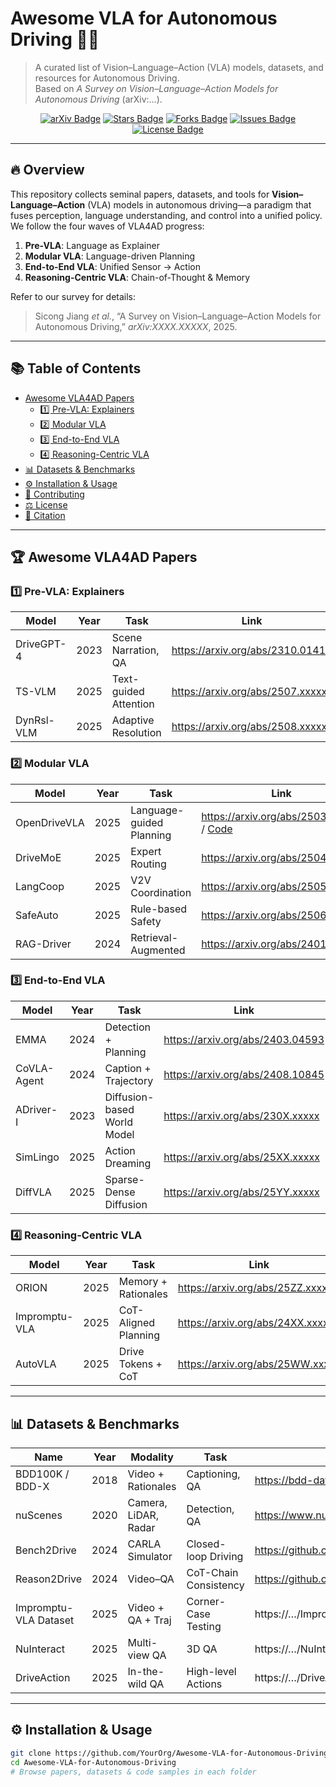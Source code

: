 # Awesome VLA for Autonomous Driving 🚗💬

> A curated list of Vision–Language–Action (VLA) models, datasets, and resources for Autonomous Driving.  
> Based on *A Survey on Vision–Language–Action Models for Autonomous Driving* (arXiv:…).

<div align="center">
  <a href="https://arxiv.org/abs/XXXX.XXXXX"><img src="https://img.shields.io/badge/arXiv-XXXX.XXXXX-orange.svg" alt="arXiv Badge" /></a>
  <a href="https://github.com/YourOrg/Awesome-VLA-for-Autonomous-Driving/stargazers"><img src="https://img.shields.io/github/stars/YourOrg/Awesome-VLA-for-Autonomous-Driving" alt="Stars Badge"/></a>
  <a href="https://github.com/YourOrg/Awesome-VLA-for-Autonomous-Driving/network/members"><img src="https://img.shields.io/github/forks/YourOrg/Awesome-VLA-for-Autonomous-Driving" alt="Forks Badge"/></a>
  <a href="https://github.com/YourOrg/Awesome-VLA-for-Autonomous-Driving/issues"><img src="https://img.shields.io/github/issues/YourOrg/Awesome-VLA-for-Autonomous-Driving" alt="Issues Badge"/></a>
  <a href="https://github.com/YourOrg/Awesome-VLA-for-Autonomous-Driving/blob/main/LICENSE"><img src="https://img.shields.io/github/license/YourOrg/Awesome-VLA-for-Autonomous-Driving" alt="License Badge"/></a>
</div>

---

## 🔥 Overview

This repository collects seminal papers, datasets, and tools for **Vision–Language–Action** (VLA) models in autonomous driving—a paradigm that fuses perception, language understanding, and control into a unified policy. We follow the four waves of VLA4AD progress:

1. **Pre-VLA**: Language as Explainer  
2. **Modular VLA**: Language-driven Planning  
3. **End-to-End VLA**: Unified Sensor → Action  
4. **Reasoning-Centric VLA**: Chain-of-Thought & Memory  

Refer to our survey for details:  
> Sicong Jiang *et al.*, “A Survey on Vision–Language–Action Models for Autonomous Driving,” *arXiv:XXXX.XXXXX*, 2025.

---

## 📚 Table of Contents

- [Awesome VLA4AD Papers](#awesome-vla4ad-papers)  
  - [1️⃣ Pre-VLA: Explainers](#1-pre-vla-explainers)  
  - [2️⃣ Modular VLA](#2-modular-vla)  
  - [3️⃣ End-to-End VLA](#3-end-to-end-vla)  
  - [4️⃣ Reasoning-Centric VLA](#4-reasoning-centric-vla)  
- [📊 Datasets & Benchmarks](#datasets--benchmarks)  
- [⚙️ Installation & Usage](#installation--usage)  
- [🤝 Contributing](#contributing)  
- [⚖️ License](#license)  
- [📜 Citation](#citation)

---

## 🏆 Awesome VLA4AD Papers

### 1️⃣ Pre-VLA: Explainers
| Model          | Year | Task                   | Link                                                             |
| -------------- | ---- | ---------------------- | ---------------------------------------------------------------- |
| DriveGPT-4     | 2023 | Scene Narration, QA    | https://arxiv.org/abs/2310.01412                                  |
| TS-VLM         | 2025 | Text-guided Attention  | https://arxiv.org/abs/2507.xxxxx                                  |
| DynRsl-VLM     | 2025 | Adaptive Resolution    | https://arxiv.org/abs/2508.xxxxx                                  |

### 2️⃣ Modular VLA
| Model          | Year | Task                   | Link                                                             |
| -------------- | ---- | ---------------------- | ---------------------------------------------------------------- |
| OpenDriveVLA   | 2025 | Language-guided Planning | https://arxiv.org/abs/2503.23463 / [Code](https://github.com/DriveVLA/OpenDriveVLA) |
| DriveMoE       | 2025 | Expert Routing         | https://arxiv.org/abs/2504.xxxxx                                  |
| LangCoop       | 2025 | V2V Coordination       | https://arxiv.org/abs/2505.xxxxx                                  |
| SafeAuto       | 2025 | Rule-based Safety      | https://arxiv.org/abs/2506.xxxxx                                  |
| RAG-Driver     | 2024 | Retrieval-Augmented   | https://arxiv.org/abs/2401.xxxxx                                  |

### 3️⃣ End-to-End VLA
| Model          | Year | Task                   | Link                                                             |
| -------------- | ---- | ---------------------- | ---------------------------------------------------------------- |
| EMMA           | 2024 | Detection + Planning   | https://arxiv.org/abs/2403.04593                                  |
| CoVLA-Agent    | 2024 | Caption + Trajectory   | https://arxiv.org/abs/2408.10845                                  |
| ADriver-I      | 2023 | Diffusion-based World Model | https://arxiv.org/abs/230X.xxxxx                                  |
| SimLingo       | 2025 | Action Dreaming        | https://arxiv.org/abs/25XX.xxxxx                                  |
| DiffVLA        | 2025 | Sparse-Dense Diffusion | https://arxiv.org/abs/25YY.xxxxx                                  |

### 4️⃣ Reasoning-Centric VLA
| Model          | Year | Task                   | Link                                                             |
| -------------- | ---- | ---------------------- | ---------------------------------------------------------------- |
| ORION          | 2025 | Memory + Rationales    | https://arxiv.org/abs/25ZZ.xxxxx                                  |
| Impromptu-VLA  | 2025 | CoT-Aligned Planning   | https://arxiv.org/abs/24XX.xxxxx                                  |
| AutoVLA        | 2025 | Drive Tokens + CoT     | https://arxiv.org/abs/25WW.xxxxx                                  |

---

## 📊 Datasets & Benchmarks

| Name                   | Year | Modality                   | Task                      | URL                                       |
| ---------------------- | ---- | -------------------------- | ------------------------- | ----------------------------------------- |
| BDD100K / BDD-X        | 2018 | Video + Rationales         | Captioning, QA            | https://bdd-data.berkeley.edu/            |
| nuScenes               | 2020 | Camera, LiDAR, Radar       | Detection, QA             | https://www.nuscenes.org/                 |
| Bench2Drive            | 2024 | CARLA Simulator            | Closed-loop Driving       | https://github.com/OpenDriveLab/Bench2Drive |
| Reason2Drive           | 2024 | Video–QA                   | CoT-Chain Consistency     | https://github.com/…/Reason2Drive         |
| Impromptu-VLA Dataset  | 2025 | Video + QA + Traj          | Corner-Case Testing       | https://…/ImpromptuVLA                    |
| NuInteract              | 2025 | Multi-view QA              | 3D QA                     | https://…/NuInteract                      |
| DriveAction            | 2025 | In-the-wild QA             | High-level Actions        | https://…/DriveAction                     |

---

## ⚙️ Installation & Usage

```bash
git clone https://github.com/YourOrg/Awesome-VLA-for-Autonomous-Driving.git
cd Awesome-VLA-for-Autonomous-Driving
# Browse papers, datasets & code samples in each folder
